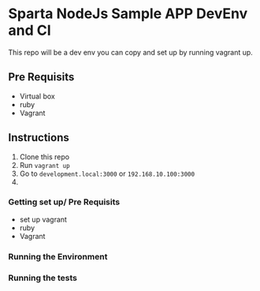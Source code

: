 # Sparta NodeJs Sample APP DevEnv and CI

This repo will be a dev env you can copy and set up by running vagrant up.

## Pre Requisits
* Virtual box
* ruby
* Vagrant

## Instructions
1. Clone this repo
2. Run `vagrant up`
3. Go to `development.local:3000` or `192.168.10.100:3000`
4. 
### Getting set up/ Pre Requisits
* set up vagrant
* ruby
* Vagrant

### Running the Environment
### Running the tests